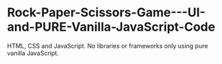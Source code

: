 # Rock-Paper-Scissors-Game---UI-and-PURE-Vanilla-JavaScript-Code
HTML, CSS and JavaScript. No libraries or frameworks only using pure vanilla JavaScript.


